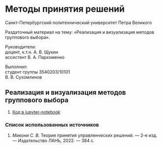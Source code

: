 # Методы принятия решений

Санкт-Петербургский политехнический университет Петра Великого

Раздаточный материал на тему: «Реализация и визуализация методов группового выбора».

Руководители:   
доцент, к.т.н. А. В. Щукин  
ассистент В. А. Пархоменко  

Выполнил:   
студент группы 3540203/10101   
В. В. Сухомлинов   

## Реализация и визуализация методов группового выбора

1. [Код в jupyter-notebook](Проект_Сухомлинов_Реализация.ipynb)

### Список использованных источников

1. *Микони С. В.* Теория принятия управленческих решений. — 2-е изд. — Издательство ЛАНЬ, 2022. — 384 с.
